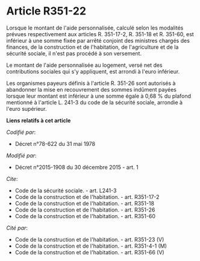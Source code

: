 # Article R351-22

Lorsque le montant de l'aide personnalisée, calculé selon les modalités prévues respectivement aux articles R. 351-17-2, R.
351-18 et R. 351-60, est inférieur à une somme fixée par arrêté conjoint des ministres chargés des finances, de la
construction et de l'habitation, de l'agriculture et de la sécurité sociale, il n'est pas procédé à son versement. 

Le montant de l'aide personnalisée au logement, versé net des contributions sociales qui s'y appliquent, est arrondi à l'euro
inférieur. 

Les organismes payeurs définis à l'article R. 351-26 sont autorisés à abandonner la mise en recouvrement des sommes indûment
payées lorsque leur montant est inférieur à une somme égale à 0,68 % du plafond mentionné à l'article L. 241-3 du code de la
sécurité sociale, arrondie à l'euro supérieur.

**Liens relatifs à cet article**

_Codifié par_:

  - Décret n°78-622 du 31 mai 1978

_Modifié par_:

  - Décret n°2015-1908 du 30 décembre 2015 - art. 1

_Cite_:

  - Code de la sécurité sociale. - art. L241-3
  - Code de la construction et de l'habitation. - art. R351-17-2
  - Code de la construction et de l'habitation. - art. R351-18
  - Code de la construction et de l'habitation. - art. R351-26
  - Code de la construction et de l'habitation. - art. R351-60

_Cité par_:

  - Code de la construction et de l'habitation. - art. R351-23 (V)
  - Code de la construction et de l'habitation. - art. R351-4-1 (M)
  - Code de la construction et de l'habitation. - art. R351-66 (V)
